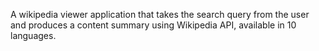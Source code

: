 A wikipedia viewer application that takes the search query from the user and produces a content summary using Wikipedia API, available in 10 languages. 
